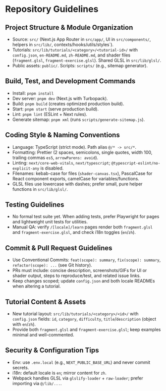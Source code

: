 # Repository Guidelines

## Project Structure & Module Organization
- Source: `src/` (Next.js App Router in `src/app/`, UI in `src/components/`, helpers in `src/lib/`, contexts/hooks/utils/styles`).
- Tutorials: `src/lib/tutorials/<category>/<tutorial-id>/` with `config.json`, `en-README.md`, `zh-README.md`, and shader files (`fragment.glsl`, `fragment-exercise.glsl`). Shared GLSL in `src/lib/glsl/`.
- Public assets: `public/`. Scripts: `scripts/` (e.g., sitemap generator).

## Build, Test, and Development Commands
- Install: `pnpm install`
- Dev server: `pnpm dev` (Next.js with Turbopack).
- Build: `pnpm build` (creates optimized production build).
- Start: `pnpm start` (serve production build).
- Lint: `pnpm lint` (ESLint + Next rules).
- Generate sitemap: `pnpm xml` (runs `scripts/generate-sitemap.js`).

## Coding Style & Naming Conventions
- Language: TypeScript (strict mode). Path alias `@/* -> src/*`.
- Formatting: Prettier (2 spaces, semicolons, single quotes, width 100, trailing commas `es5`, `arrowParens: avoid`).
- Linting: `next/core-web-vitals`, `next/typescript`; `@typescript-eslint/no-explicit-any` is disabled.
- Filenames: kebab-case for files (`shader-canvas.tsx`), PascalCase for React component exports, camelCase for variables/functions.
- GLSL files use lowercase with dashes; prefer small, pure helper functions in `src/lib/glsl/`.

## Testing Guidelines
- No formal test suite yet. When adding tests, prefer Playwright for pages and lightweight unit tests for utilities.
- Manual QA: verify `/[locale]/learn` pages render both `fragment.glsl` and `fragment-exercise.glsl`, and check i18n toggles (`en`/`zh`).

## Commit & Pull Request Guidelines
- Use Conventional Commits: `feat(scope): summary`, `fix(scope): summary`, `refactor(scope): ...` (see Git history).
- PRs must include: concise description, screenshots/GIFs for UI or shader output, steps to reproduce/test, and related issue links.
- Keep changes scoped; update `config.json` and both locale READMEs when altering a tutorial.

## Tutorial Content & Assets
- New tutorial layout: `src/lib/tutorials/<category>/<id>/` with `config.json` fields: `id`, `category`, `difficulty`, `title`/`description` (object with `en`/`zh`).
- Provide both `fragment.glsl` and `fragment-exercise.glsl`; keep examples minimal and well-commented.

## Security & Configuration Tips
- Env: use `.env.local` (e.g., `NEXT_PUBLIC_BASE_URL`) and never commit secrets.
- i18n: default locale is `en`; mirror content for `zh`.
- Webpack handles GLSL via `glslify-loader` + `raw-loader`; prefer importing via `@/lib/...`.
